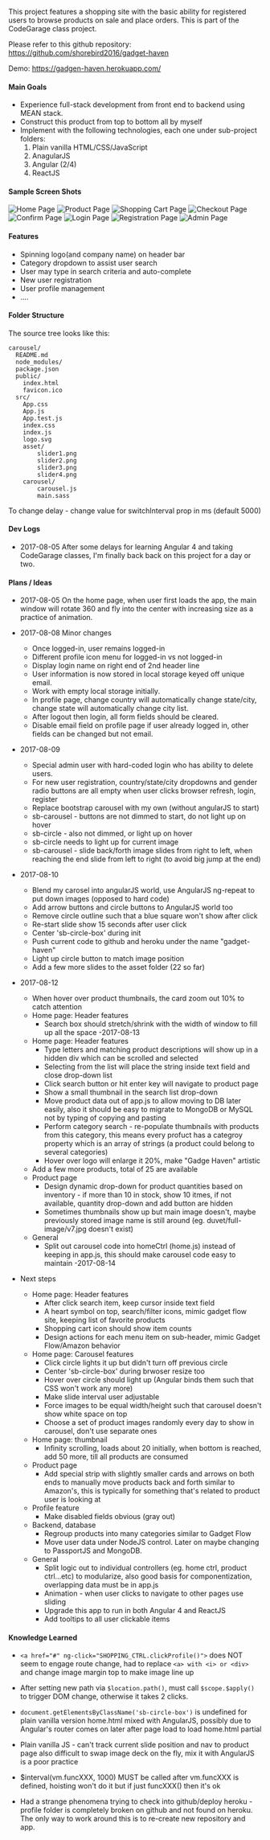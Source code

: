 This project features a shopping site with the basic ability for registered users to browse
products on sale and place orders.  This is part of the CodeGarage class project. 

Please refer to this github repository: https://github.com/shorebird2016/gadget-haven

Demo: https://gadgen-haven.herokuapp.com/

#### Main Goals
- Experience full-stack development from front end to backend using MEAN stack.
- Construct this product from top to bottom all by myself
- Implement with the following technologies, each one under sub-project folders:
    1. Plain vanilla HTML/CSS/JavaScript
    2. AnagularJS
    3. Angular (2/4)
    4. ReactJS

#### Sample Screen Shots
![Home Page](doc/home.png)
![Product Page](doc/product.png)
![Shopping Cart Page](doc/cart.png)
![Checkout Page](doc/checkout.png)
![Confirm Page](doc/confirm.png)
![Login Page](doc/login.png)
![Registration Page](doc/register.png)
![Admin Page](doc/admin.png)

#### Features
- Spinning logo(and company name) on header bar
- Category dropdown to assist user search
- User may type in search criteria and auto-complete
- New user registration
- User profile management
- ....

#### Folder Structure

The source tree looks like this:
```
carousel/
  README.md
  node_modules/
  package.json
  public/
    index.html
    favicon.ico
  src/
    App.css
    App.js
    App.test.js
    index.css
    index.js
    logo.svg
    asset/
        slider1.png
        slider2.png
        slider3.png
        slider4.png
    carousel/
        carousel.js
        main.sass
```
To change delay - change value for switchInterval prop in ms (default 5000)

#### Dev Logs
- 2017-08-05 After some delays for learning Angular 4 and taking CodeGarage classes, I'm finally back
  back on this project for a day or two. 

#### Plans / Ideas
- 2017-08-05 On the home page, when user first loads the app, the main window will rotate 360 and fly into
  the center with increasing size as a practice of animation.
- 2017-08-08 Minor changes 
    - Once logged-in, user remains logged-in 
    - Different profile icon menu for logged-in vs not logged-in 
    - Display login name on right end of 2nd header line 
    - User information is now stored in local storage keyed off unique email. 
    - Work with empty local storage initially.
    - In profile page, change country will automatically change state/city, change state will automatically
      change city list.
    - After logout then login, all form fields should be cleared.
    - Disable email field on profile page if user already logged in, 
      other fields can be changed but not email.
- 2017-08-09 
    - Special admin user with hard-coded login who has ability to delete users.
    - For new user registration, country/state/city dropdowns and gender radio buttons
      are all empty when user clicks browser refresh, login, register
    - Replace bootstrap carousel with my own (without angularJS to start)
    - sb-carousel - buttons are not dimmed to start, do not light up on hover
    - sb-circle - also not dimmed, or light up on hover
    - sb-circle needs to light up for current image
    - sb-carousel - slide back/forth image slides from right to left, when reaching the end
        slide from left to right (to avoid big jump at the end)
- 2017-08-10        
    - Blend my carosel into angularJS world, use AngularJS ng-repeat to put down images 
      (opposed to hard code)
    - Add arrow buttons and circle buttons to AngularJS world too
    - Remove circle outline such that a blue square won't show after click
    - Re-start slide show 15 seconds after user click
    - Center 'sb-circle-box' during init
    - Push current code to github and heroku under the name "gadget-haven"
    - Light up circle button to match image position
    - Add a few more slides to the asset folder (22 so far)
- 2017-08-12
    - When hover over product thumbnails, the card zoom out 10% to catch attention
    - Home page: Header features
        - Search box should stretch/shrink with the width of window to fill up all the space
-2017-08-13
    - Home page: Header features
        - Type letters and matching product descriptions will show up in a hidden div which can be scrolled and selected
        - Selecting from the list will place the string inside text field and close drop-down list
        - Click  search button or hit enter key will navigate to product page
        - Show a small thumbnail in the search list drop-down
        - Move product data out of app.js to allow moving to DB later easily, also it should be easy to migrate to MongoDB
            or MySQL not by typing of copying and pasting
        - Perform category search - re-populate thumbnails with products from this category, this means every
          profuct has a categroy property which is an array of strings (a product could belong to several categories)
        - Hover over logo will enlarge it 20%, make "Gadge Haven" artistic
    - Add a few more products, total of 25 are available  
    - Product page
        - Design dynamic drop-down for product quantities based on inventory - if more than 10 in stock, show 10 itmes, 
          if not available, quantity drop-down and add button are hidden
        - Sometimes thumbnails show up but main image doesn't, maybe previously stored image name is still around
          (eg. duvet/full-image/v7.jpg doesn't exist)
    - General
        - Split out carousel code into homeCtrl (home.js) instead of keeping in app.js, this 
          should make carousel code easy to maintain
-2017-08-14

- Next steps 
    - Home page: Header features
        - After click search item, keep cursor inside text field
        - A heart symbol on top, search/filter icons, mimic gadget flow site, keeping list of favorite products
        - Shopping cart icon should show item counts
        - Design actions for each menu item on sub-header, mimic Gadget Flow/Amazon behavior
    - Home page: Carousel features    
        - Click circle lights it up but didn't turn off previous circle    
        - Center 'sb-circle-box' during brwoser resize too
        - Hover over circle should light up (Angular binds them such that CSS won't work any more)
        - Make slide interval user adjustable
        - Force images to be equal width/height such that carousel doesn't show white space on top
        - Choose a set of product images randomly every day to show in carousel, don't use separate ones
    - Home page: thumbnail    
        - Infinity scrolling, loads about 20 initially, when bottom is reached, add 50 more, till all products are consumed
    - Product page
        - Add special strip with slightly smaller cards and arrows on both ends to manually 
          move products back and forth similar to Amazon's, this is typically for something that's related to 
          product user is looking at
    - Profile feature        
        - Make disabled fields obvious (gray out)
    - Backend, database
        - Regroup products into many categories similar to Gadget Flow
        - Move user data under NodeJS control.  Later on maybe changing to PassportJS and MongoDB.
    - General
        - Split logic out to individual controllers (eg. home ctrl, product ctrl...etc) to modularize, also good
            basis for componentization, overlapping data must be in app.js
        - Animation - when user clicks to navigate to other pages use sliding 
        - Upgrade this app to run in both Angular 4 and ReactJS
        - Add tooltips to all user clickable items

#### Knowledge Learned
- ```<a href="#" ng-click="SHOPPING_CTRL.clickProfile()">``` 
  does NOT seem to 
  engage route change, had to replace ```<a> with <i> or <div>``` and 
  change image margin top to make image line up
  
- After setting new path via ```$location.path()```, must call ```$scope.$apply()```
  to trigger DOM change, otherwise it takes 2 clicks.
  
- ``` document.getElementsByClassName('sb-circle-box') ``` is undefined for
  plain vanilla version home.html mixed with AngularJS, possibly due to Angular's router comes 
  on later after page load to load home.html partial
  
- Plain vanilla JS - can't track current slide position and nav to product page
  also difficult to swap image deck on the fly, mix it with AngularJS is a poor practice
  
- $interval(vm.funcXXX, 1000) MUST be called after vm.funcXXX is defined, hoisting won't do it
  but if just funcXXX() then it's ok
  
- Had a strange phenomena trying to check into github/deploy heroku - profile folder is completely broken on github
  and not found on heroku.  The only way to work around this is to re-create new repository and app.